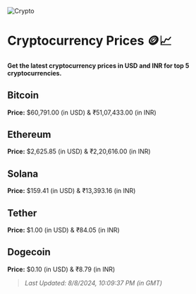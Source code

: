 
![Crypto](https://www.techguide.com.au/wp-content/uploads/2020/11/crypto3.jpeg)

# Cryptocurrency Prices 🪙📈

#### Get the latest cryptocurrency prices in USD and INR for top 5 cryptocurrencies.

## Bitcoin

**Price:** $60,791.00 (in USD) & ₹51,07,433.00 (in INR)

## Ethereum

**Price:** $2,625.85 (in USD) & ₹2,20,616.00 (in INR)

## Solana

**Price:** $159.41 (in USD) & ₹13,393.16 (in INR)

## Tether

**Price:** $1.00 (in USD) & ₹84.05 (in INR)

## Dogecoin

**Price:** $0.10 (in USD) & ₹8.79 (in INR)

> _Last Updated: 8/8/2024, 10:09:37 PM (in GMT)_
